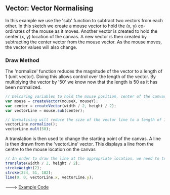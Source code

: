 ## Vector: Vector Normalising

In this example we use the 'sub' function to subtract two vectors from each other.
In this sketch we create a mouse vector to hold the (x, y) co-ordinates of the
mouse as it moves. Another vector is created to hold the center (x, y) location
of the canvas. A new vector is then created by subtracting the center vector from the
mouse vector. As the mouse moves, the vector values will also change.

### Draw Method

The 'normalize' function reduces the magnitude of the vector to a length of 1 (unit vector).
Doing this allows control over the length of the vector. By multiplying the vector by
'50' we know now that the length is 50 as it has been normalized.

```js
// Delcaring variables to hold the mouse position, center of the canvas and the difference between them
var mouse = createVector(mouseX, mouseY);
var center = createVector(width / 2, height / 2);
var vectorLine = mouse.sub(center);

// Normalising will reduce the size of the vector line to a length of 1 unit
vectorLine.normalize();
vectorLine.mult(50);
```

A translation is then used to change the starting point of the canvas. A line is then
drawn from the 'vectorLine' vector. This displays a line from the centre to the mouse
location on the canvas

```js
// In order to draw the line at the appropriate location, we need to translate the line to be drawn
translate(width / 2, height / 2);
strokeWeight(2);
stroke(254, 51, 102);
line(0, 0, vectorLine.x, vectorLine.y);
```

\---> [Example Code](https://cilliantighe.github.io/Interactive_Graphics_P5/02_vectors/22_Vector_Normalising/)
